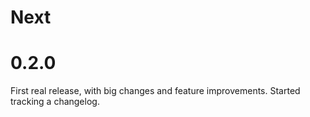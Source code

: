 # Next

# 0.2.0

First real release, with big changes and feature improvements. Started tracking
a changelog.
